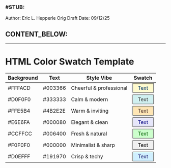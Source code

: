 ### #STUB: 

Author: Eric L. Hepperle
Orig Draft Date:
09/12/25


## CONTENT_BELOW: ##

---

# HTML Color Swatch Template



| Background | Text | Style Vibe | Swatch |
| --- | --- | --- | --- |
| #FFFACD | #003366 | Cheerful & professional | <span style="background-color:#FFFACD;color:#003366;padding:4px 16px;display:inline-block;border:1px solid #333;">Text</span> |
| #D0F0F0 | #333333 | Calm & modern | <span style="background-color:#D0F0F0;color:#333333;padding:4px 16px;display:inline-block;border:1px solid #333;">Text</span> |
| #FFE5B4 | #4B2E2E | Warm & inviting | <span style="background-color:#FFE5B4;color:#4B2E2E;padding:4px 16px;display:inline-block;border:1px solid #333;">Text</span> |
| #E6E6FA | #000080 | Elegant & clean | <span style="background-color:#E6E6FA;color:#000080;padding:4px 16px;display:inline-block;border:1px solid #333;">Text</span> |
| #CCFFCC | #006400 | Fresh & natural | <span style="background-color:#CCFFCC;color:#006400;padding:4px 16px;display:inline-block;border:1px solid #333;">Text</span> |
| #F0F0F0 | #000000 | Minimalist & sharp | <span style="background-color:#F0F0F0;color:#000000;padding:4px 16px;display:inline-block;border:1px solid #333;">Text</span> |
| #D0EFFF | #191970 | Crisp & techy | <span style="background-color:#D0EFFF;color:#191970;padding:4px 16px;display:inline-block;border:1px solid #333;">Text</span> |